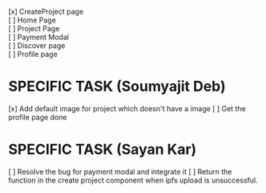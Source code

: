  [x] CreateProject page  
 [ ] Home Page  
 [ ] Project Page  
 [ ] Payment Modal  
 [ ] Discover page  
 [ ] Profile page


 # SPECIFIC TASK (Soumyajit Deb)

 [x] Add default image for project which doesn't have a image
 [ ] Get the profile page done

 # SPECIFIC TASK (Sayan Kar)

 [ ] Resolve the bug for payment modal and integrate it
 [ ] Return the function in the create project component when ipfs upload is unsuccessful.